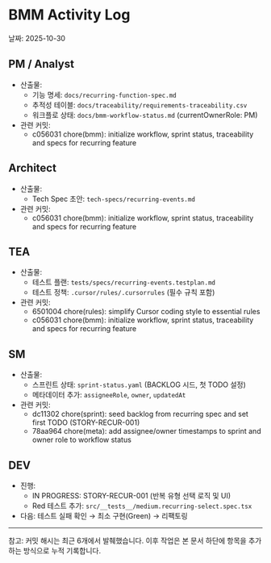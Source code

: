 # BMM Activity Log

날짜: 2025-10-30

## PM / Analyst
- 산출물:
  - 기능 명세: `docs/recurring-function-spec.md`
  - 추적성 테이블: `docs/traceability/requirements-traceability.csv`
  - 워크플로 상태: `docs/bmm-workflow-status.md` (currentOwnerRole: PM)
- 관련 커밋:
  - c056031 chore(bmm): initialize workflow, sprint status, traceability and specs for recurring feature

## Architect
- 산출물:
  - Tech Spec 초안: `tech-specs/recurring-events.md`
- 관련 커밋:
  - c056031 chore(bmm): initialize workflow, sprint status, traceability and specs for recurring feature

## TEA
- 산출물:
  - 테스트 플랜: `tests/specs/recurring-events.testplan.md`
  - 테스트 정책: `.cursor/rules/.cursorrules` (필수 규칙 포함)
- 관련 커밋:
  - 6501004 chore(rules): simplify Cursor coding style to essential rules
  - c056031 chore(bmm): initialize workflow, sprint status, traceability and specs for recurring feature

## SM
- 산출물:
  - 스프린트 상태: `sprint-status.yaml` (BACKLOG 시드, 첫 TODO 설정)
  - 메타데이터 추가: `assigneeRole`, `owner`, `updatedAt`
- 관련 커밋:
  - dc11302 chore(sprint): seed backlog from recurring spec and set first TODO (STORY-RECUR-001)
  - 78aa964 chore(meta): add assignee/owner timestamps to sprint and owner role to workflow status

## DEV
- 진행:
  - IN PROGRESS: STORY-RECUR-001 (반복 유형 선택 로직 및 UI)
  - Red 테스트 추가: `src/__tests__/medium.recurring-select.spec.tsx`
- 다음: 테스트 실패 확인 → 최소 구현(Green) → 리팩토링

---

참고: 커밋 해시는 최근 6개에서 발췌했습니다. 이후 작업은 본 문서 하단에 항목을 추가하는 방식으로 누적 기록합니다.
